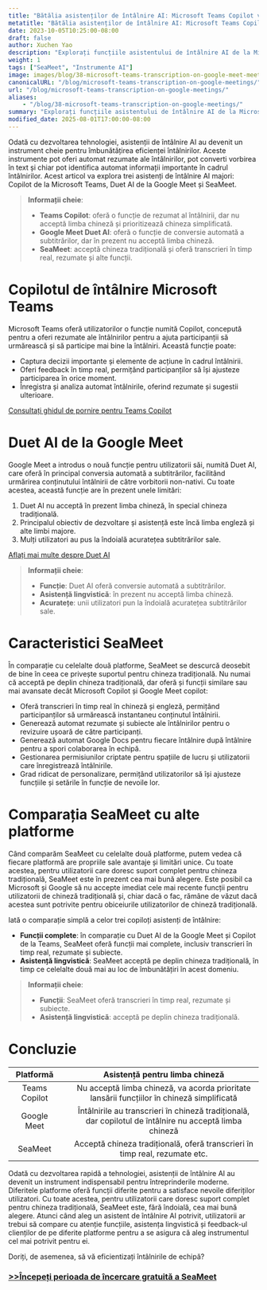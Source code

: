 ```yaml
---
title: "Bătălia asistenților de întâlnire AI: Microsoft Teams Copilot vs. Google Meet"
metatitle: "Bătălia asistenților de întâlnire AI: Microsoft Teams Copilot vs. Google Meet"
date: 2023-10-05T10:25:00-08:00
draft: false
author: Xuchen Yao
description: "Explorați funcțiile asistentului de întâlnire AI de la Microsoft Teams și Google Meet, comparând suportul fiecărei platforme pentru chineza tradițională. SeaMeet acceptă chineza tradițională, oferind transcrieri în timp real, rezumate și multe altele."
weight: 1
tags: ["SeaMeet", "Instrumente AI"]
image: images/blog/38-microsoft-teams-transcription-on-google-meet-meetings/38-microsoft-teams-transcription-on-google-meet-meetings.jpeg
canonicalURL: "/blog/microsoft-teams-transcription-on-google-meetings/"
url: "/blog/microsoft-teams-transcription-on-google-meetings/"
aliases:
    - "/blog/38-microsoft-teams-transcription-on-google-meetings/"
summary: "Explorați funcțiile asistentului de întâlnire AI de la Microsoft Teams și Google Meet, comparând suportul fiecărei platforme pentru chineza tradițională. SeaMeet acceptă chineza tradițională, oferind transcrieri în timp real, rezumate și multe altele."
modified_date: 2025-08-01T17:00:00-08:00
---
```


Odată cu dezvoltarea tehnologiei, asistenții de întâlnire AI au devenit un instrument cheie pentru îmbunătățirea eficienței întâlnirilor. Aceste instrumente pot oferi automat rezumate ale întâlnirilor, pot converti vorbirea în text și chiar pot identifica automat informații importante în cadrul întâlnirilor. Acest articol va explora trei asistenți de întâlnire AI majori: Copilot de la Microsoft Teams, Duet AI de la Google Meet și SeaMeet.

> **Informații cheie**:
> - **Teams Copilot**: oferă o funcție de rezumat al întâlnirii, dar nu acceptă limba chineză și prioritizează chineza simplificată.
> - **Google Meet Duet AI**: oferă o funcție de conversie automată a subtitrărilor, dar în prezent nu acceptă limba chineză.
> - **SeaMeet**: acceptă chineza tradițională și oferă transcrieri în timp real, rezumate și alte funcții.

# **Copilotul de întâlnire Microsoft Teams**

Microsoft Teams oferă utilizatorilor o funcție numită Copilot, concepută pentru a oferi rezumate ale întâlnirilor pentru a ajuta participanții să urmărească și să participe mai bine la întâlniri. Această funcție poate:
- Captura decizii importante și elemente de acțiune în cadrul întâlnirii.
- Oferi feedback în timp real, permițând participanților să își ajusteze participarea în orice moment.
- Înregistra și analiza automat întâlnirile, oferind rezumate și sugestii ulterioare.

[Consultați ghidul de pornire pentru Teams Copilot](https://support.microsoft.com/en-us/office/get-started-with-copilot-in-microsoft-teams-meetings-0bf9dd3c-96f7-44e2-8bb8-790bedf066b1)


# **Duet AI de la Google Meet**

Google Meet a introdus o nouă funcție pentru utilizatorii săi, numită Duet AI, care oferă în principal conversia automată a subtitrărilor, facilitând urmărirea conținutului întâlnirii de către vorbitorii non-nativi. Cu toate acestea, această funcție are în prezent unele limitări:
1. Duet AI nu acceptă în prezent limba chineză, în special chineza tradițională.
2. Principalul obiectiv de dezvoltare și asistență este încă limba engleză și alte limbi majore.
3. Mulți utilizatori au pus la îndoială acuratețea subtitrărilor sale.

[Aflați mai multe despre Duet AI](https://workspaceupdates.googleblog.com/2023/08/duet-ai-translated-captions.html)

> **Informații cheie**:
> - **Funcție**: Duet AI oferă conversie automată a subtitrărilor.
> - **Asistență lingvistică**: în prezent nu acceptă limba chineză.
> - **Acuratețe**: unii utilizatori pun la îndoială acuratețea subtitrărilor sale.

# **Caracteristici SeaMeet**

În comparație cu celelalte două platforme, SeaMeet se descurcă deosebit de bine în ceea ce privește suportul pentru chineza tradițională. Nu numai că acceptă pe deplin chineza tradițională, dar oferă și funcții similare sau mai avansate decât Microsoft Copilot și Google Meet copilot:
- Oferă transcrieri în timp real în chineză și engleză, permițând participanților să urmărească instantaneu conținutul întâlnirii.
- Generează automat rezumate și subiecte ale întâlnirilor pentru o revizuire ușoară de către participanți.
- Generează automat Google Docs pentru fiecare întâlnire după întâlnire pentru a spori colaborarea în echipă.
- Gestionarea permisiunilor criptate pentru spațiile de lucru și utilizatorii care înregistrează întâlnirile.
- Grad ridicat de personalizare, permițând utilizatorilor să își ajusteze funcțiile și setările în funcție de nevoile lor.


# **Comparația SeaMeet cu alte platforme**

Când comparăm SeaMeet cu celelalte două platforme, putem vedea că fiecare platformă are propriile sale avantaje și limitări unice. Cu toate acestea, pentru utilizatorii care doresc suport complet pentru chineza tradițională, SeaMeet este în prezent cea mai bună alegere. Este posibil ca Microsoft și Google să nu accepte imediat cele mai recente funcții pentru utilizatorii de chineză tradițională și, chiar dacă o fac, rămâne de văzut dacă acestea sunt potrivite pentru obiceiurile utilizatorilor de chineză tradițională.

Iată o comparație simplă a celor trei copiloți asistenți de întâlnire:

- **Funcții complete**: în comparație cu Duet AI de la Google Meet și Copilot de la Teams, SeaMeet oferă funcții mai complete, inclusiv transcrieri în timp real, rezumate și subiecte.
- **Asistență lingvistică**: SeaMeet acceptă pe deplin chineza tradițională, în timp ce celelalte două mai au loc de îmbunătățiri în acest domeniu.

> **Informații cheie**:
> - **Funcții**: SeaMeet oferă transcrieri în timp real, rezumate și subiecte.
> - **Asistență lingvistică**: acceptă pe deplin chineza tradițională.

# **Concluzie**

| Platformă | |Asistență pentru limba chineză |
|:-----------------------------------:|----------|:-----------------:|
| Teams Copilot || Nu acceptă limba chineză, va acorda prioritate lansării funcțiilor în chineză simplificată |
| Google Meet | |Întâlnirile au transcrieri în chineză tradițională, dar copilotul de întâlnire nu acceptă limba chineză |
| SeaMeet || Acceptă chineza tradițională, oferă transcrieri în timp real, rezumate etc. |


Odată cu dezvoltarea rapidă a tehnologiei, asistenții de întâlnire AI au devenit un instrument indispensabil pentru întreprinderile moderne. Diferitele platforme oferă funcții diferite pentru a satisface nevoile diferiților utilizatori. Cu toate acestea, pentru utilizatorii care doresc suport complet pentru chineza tradițională, SeaMeet este, fără îndoială, cea mai bună alegere. Atunci când aleg un asistent de întâlnire AI potrivit, utilizatorii ar trebui să compare cu atenție funcțiile, asistența lingvistică și feedback-ul clienților de pe diferite platforme pentru a se asigura că aleg instrumentul cel mai potrivit pentru ei.



Doriți, de asemenea, să vă eficientizați întâlnirile de echipă?

### [>>Începeți perioada de încercare gratuită a SeaMeet](https://meet.seasalt.ai/?utm_source=blog)
